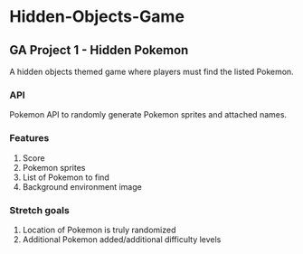 # Hidden-Objects-Game
## GA Project 1 - Hidden Pokemon 
A hidden objects themed game where players must find the listed Pokemon.

### API
Pokemon API to randomly generate Pokemon sprites and attached names.

### Features
1) Score
2) Pokemon sprites
3) List of Pokemon to find
4) Background environment image

### Stretch goals 
1) Location of Pokemon is truly randomized
2) Additional Pokemon added/additional difficulty levels
